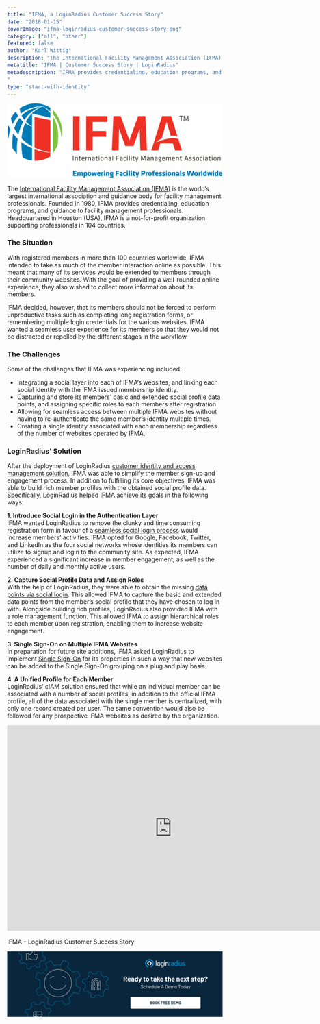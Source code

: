 ```yaml
---
title: "IFMA, a LoginRadius Customer Success Story"
date: "2018-01-15"
coverImage: "ifma-loginradius-customer-success-story.png"
category: ["all", "other"]
featured: false 
author: "Karl Wittig" 
description: "The International Facility Management Association (IFMA) is the largest global association and advisory body for professionals in facility management in the world. IFMA was established in 1980 and offers credentialing, education services, and guidance to professionals in facility management."
metatitle: "IFMA | Customer Success Story | LoginRadius"
metadescription: "IFMA provides credentialing, education programs, and guidance to facility management professionals. How loginradius assist them in managing user identities
"
type: "start-with-identity"
---
```


![IFMAlogo](IFMAlogo.jpg)

The [International Facility Management Association (IFMA)](https://www.ifma.org/) is the world’s largest international association and guidance body for facility management professionals. Founded in 1980, IFMA provides credentialing, education programs, and guidance to facility management professionals. Headquartered in Houston (USA), IFMA is a not-for-profit organization supporting professionals in 104 countries.

### The Situation

With registered members in more than 100 countries worldwide, IFMA intended to take as much of the member interaction online as possible. This meant that many of its services would be extended to members through their community websites. With the goal of providing a well-rounded online experience, they also wished to collect more information about its members.

IFMA decided, however, that its members should not be forced to perform unproductive tasks such as completing long registration forms, or remembering multiple login credentials for the various websites. IFMA wanted a seamless user experience for its members so that they would not be distracted or repelled by the different stages in the workflow.

### The Challenges

Some of the challenges that IFMA was experiencing included: 

- Integrating a social layer into each of IFMA’s websites, and linking each social identity with the IFMA issued membership identity.
- Capturing and store its members’ basic and extended social profile data points, and assigning specific roles to each members after registration.
- Allowing for seamless access between multiple IFMA websites without having to re-authenticate the same member’s identity multiple times. 
- Creating a single identity associated with each membership regardless of the number of websites operated by IFMA.

### LoginRadius’ Solution

After the deployment of LoginRadius [customer identity and access management solution](https://www.loginradius.com/blog/2019/06/customer-identity-and-access-management/), IFMA was able to simplify the member sign-up and engagement process. In addition to fulfilling its core objectives, IFMA was able to build rich member profiles with the obtained social profile data. Specifically, LoginRadius helped IFMA achieve its goals in the following ways:  
  
**1\. Introduce Social Login in the Authentication Layer**  
IFMA wanted LoginRadius to remove the clunky and time consuming registration form in favour of a [seamless social login process](https://www.loginradius.com/social-login/) would increase members’ activities. IFMA opted for Google, Facebook, Twitter, and LinkedIn as the four social networks whose identities its members can utilize to signup and login to the community site. As expected, IFMA experienced a significant increase in member engagement, as well as the number of daily and monthly active users.  
  
**2\. Capture Social Profile Data and Assign Roles**  
With the help of LoginRadius, they were able to obtain the missing [data points via social login](https://www.loginradius.com/social-profile-data/). This allowed IFMA to capture the basic and extended data points from the member’s social profile that they have chosen to log in with. Alongside building rich profiles, LoginRadius also provided IFMA with a role management function. This allowed IFMA to assign hierarchical roles to each member upon registration, enabling them to increase website engagement.  
  
**3\. Single Sign-On on Multiple IFMA Websites**  
In preparation for future site additions, IFMA asked LoginRadius to implement [Single Sign-On](https://www.loginradius.com/single-sign-on/) for its properties in such a way that new websites can be added to the Single Sign-On grouping on a plug and play basis.  
  
**4\. A Unified Profile for Each Member**  
LoginRadius’ cIAM solution ensured that while an individual member can be associated with a number of social profiles, in addition to the official IFMA profile, all of the data associated with the single member is centralized, with only one record created per user. The same convention would also be followed for any prospective IFMA websites as desired by the organization.

<iframe width="770" height="480" src="https://www.youtube.com/embed/p6hyCKXDsic" frameborder="0" allow="accelerometer; autoplay; clipboard-write; encrypted-media; gyroscope; picture-in-picture" allowfullscreen></iframe>

IFMA - LoginRadius Customer Success Story

[![book-free-demo-loginradius](Book-Free-Demo-1024x310.png)](https://www.loginradius.com/book-a-demo/)
